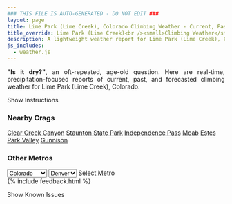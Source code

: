 ```yaml
---
### THIS FILE IS AUTO-GENERATED - DO NOT EDIT ###
layout: page
title: Lime Park (Lime Creek), Colorado Climbing Weather - Current, Past, and Forecasted Report
title_override: Lime Park (Lime Creek)<br /><small>Climbing Weather</small>
description: A lightweight weather report for Lime Park (Lime Creek), Colorado. Optimized for slow internet connections.
js_includes:
  - weather.js
---
```


<section class="measure center lh-copy f5-ns f6 ph2 mv4" style="text-align: justify;">
<strong>"Is it dry?"</strong>, an oft-repeated, age-old question. Here are real-time,
precipitation-focused reports of current, past, and forecasted climbing weather for Lime Park (Lime Creek), Colorado.
</section>

<p id="settings-toggle" class="mw5 b center tc hover-light-red black-70 pointer">Show Instructions</p>
<section id="settings" class="overflow-hidden" style="display:none;">
    <div class="mv2 ph2 center">
        <div class="fn f6 tc pv2">
            <p class="measure lh-copy center"><strong>Show/hide hourly forecasts</strong> by clicking the desired day.</p>
            <hr class="mw5 p0 mv2 o-60 b0 bt b--light-red light-red bg-light-red">
            <p class="measure lh-copy center"><strong>Current and Past conditions</strong> are measured by the nearest weather station. <strong>Forecast conditions</strong> are calculated and polled separately.</p>
            <hr class="mw5 p0 mv2 o-60 b0 bt b--light-red light-red bg-light-red">
            <p class="measure lh-copy center"><strong>Having issues?</strong> Try <a id="clear-cache" class="no-underline relative fancy-link light-red hover-light-red" href="#">clearing the local cache</a>.</p>
            <hr class="mw5 p0 mv2 o-60 b0 bt b--light-red light-red bg-light-red">
            <p class="measure lh-copy center">Weather data sourced from <a class="no-underline fancy-link relative light-red" target="_blank" href="https://www.weather.gov/documentation/services-web-api">weather.gov</a>.</p>
        </div>
    </div>
</section>
<section id="weather" data-crag="lime-park-lime-creek-colorado" class="mv4-ns mv3 ph2 center"></section>
<section id="nearby" class="tc lh-copy">
  <h3>Nearby Crags</h3>
<a class="nowrap no-underline fancy-link relative light-red mh3" href="/crags/clear-creek-canyon-colorado-weather.html">Clear Creek Canyon</a>
<a class="nowrap no-underline fancy-link relative light-red mh3" href="/crags/staunton-state-park-colorado-weather.html">Staunton State Park</a>
<a class="nowrap no-underline fancy-link relative light-red mh3" href="/crags/independence-pass-colorado-weather.html">Independence Pass</a>
<a class="nowrap no-underline fancy-link relative light-red mh3" href="/crags/moab-utah-weather.html">Moab</a>
<a class="nowrap no-underline fancy-link relative light-red mh3" href="/crags/estes-park-valley-colorado-weather.html">Estes Park Valley</a>
<a class="nowrap no-underline fancy-link relative light-red mh3" href="/crags/gunnison-colorado-weather.html">Gunnison</a>
</section>
<section id="nearby" class="tc lh-copy">
  <h3>Other Metros</h3>
  <select class="ma1 bg-near-white pa2" id="stateSel">
    <option value="Texas">Texas</option>
    <option value="Washington">Washington</option>
    <option value="Colorado" selected>Colorado</option>
    <option value="Tennessee">Tennessee</option>
    <option value="Utah">Utah</option>
    <option value="California">California</option>
  </select>
  <select class="ma1 bg-near-white pa2" id="citySel">
    <option value="Denver" selected>Denver</option>
  </select>
  <a id="selectMetro" class="f6 link dim ph3 pv2 ma1 dib white bg-light-red" href="/crags/denver-colorado-weather.html">Select Metro</a>
  <script>
    var states = [];
    states["Texas"] = "Austin"
    states["Washington"] = "Seattle"
    states["Colorado"] = "Denver"
    states["Tennessee"] = "Nashville"
    states["Utah"] = "Salt Lake City"
    states["California"] = "San Francisco|Los Angeles"
  </script>
</section>
{% include feedback.html %}
<p id="issues-toggle" class="mw5 b center tc hover-light-red black-70 pointer">Show Known Issues</p>
<section id="issues" class="overflow-hidden tc f6">
</section>

<script>
  var weekly_GJT_165_110 = {"updated":"2021-06-20T06:37:53+00:00","units":"us","forecastGenerator":"BaselineForecastGenerator","generatedAt":"2021-06-20T08:45:52+00:00","updateTime":"2021-06-20T06:37:53+00:00","validTimes":"2021-06-20T00:00:00+00:00/P7DT1H","elevation":{"value":3485.9976,"unitCode":"unit:m"},"periods":[{"number":1,"name":"Overnight","startTime":"2021-06-20T02:00:00-06:00","endTime":"2021-06-20T06:00:00-06:00","isDaytime":false,"temperature":44,"temperatureUnit":"F","temperatureTrend":null,"windSpeed":"10 mph","windDirection":"WSW","icon":"https://api.weather.gov/icons/land/night/few?size=medium","shortForecast":"Mostly Clear","detailedForecast":"Mostly clear, with a low around 44. West southwest wind around 10 mph."},{"number":2,"name":"Sunday","startTime":"2021-06-20T06:00:00-06:00","endTime":"2021-06-20T18:00:00-06:00","isDaytime":true,"temperature":70,"temperatureUnit":"F","temperatureTrend":null,"windSpeed":"10 to 25 mph","windDirection":"WNW","icon":"https://api.weather.gov/icons/land/day/wind_few?size=medium","shortForecast":"Sunny","detailedForecast":"Sunny, with a high near 70. West northwest wind 10 to 25 mph."},{"number":3,"name":"Sunday Night","startTime":"2021-06-20T18:00:00-06:00","endTime":"2021-06-21T06:00:00-06:00","isDaytime":false,"temperature":41,"temperatureUnit":"F","temperatureTrend":null,"windSpeed":"5 to 20 mph","windDirection":"NW","icon":"https://api.weather.gov/icons/land/night/tsra_hi/few?size=medium","shortForecast":"Slight Chance Showers And Thunderstorms then Mostly Clear","detailedForecast":"A slight chance of showers and thunderstorms before 9pm. Mostly clear, with a low around 41. Northwest wind 5 to 20 mph, with gusts as high as 35 mph."},{"number":4,"name":"Monday","startTime":"2021-06-21T06:00:00-06:00","endTime":"2021-06-21T18:00:00-06:00","isDaytime":true,"temperature":68,"temperatureUnit":"F","temperatureTrend":null,"windSpeed":"5 to 15 mph","windDirection":"W","icon":"https://api.weather.gov/icons/land/day/few?size=medium","shortForecast":"Sunny","detailedForecast":"Sunny, with a high near 68. West wind 5 to 15 mph, with gusts as high as 25 mph."},{"number":5,"name":"Monday Night","startTime":"2021-06-21T18:00:00-06:00","endTime":"2021-06-22T06:00:00-06:00","isDaytime":false,"temperature":45,"temperatureUnit":"F","temperatureTrend":null,"windSpeed":"5 to 10 mph","windDirection":"WSW","icon":"https://api.weather.gov/icons/land/night/skc?size=medium","shortForecast":"Clear","detailedForecast":"Clear, with a low around 45. West southwest wind 5 to 10 mph, with gusts as high as 25 mph."},{"number":6,"name":"Tuesday","startTime":"2021-06-22T06:00:00-06:00","endTime":"2021-06-22T18:00:00-06:00","isDaytime":true,"temperature":73,"temperatureUnit":"F","temperatureTrend":null,"windSpeed":"5 to 15 mph","windDirection":"WSW","icon":"https://api.weather.gov/icons/land/day/few?size=medium","shortForecast":"Sunny","detailedForecast":"Sunny, with a high near 73."},{"number":7,"name":"Tuesday Night","startTime":"2021-06-22T18:00:00-06:00","endTime":"2021-06-23T06:00:00-06:00","isDaytime":false,"temperature":46,"temperatureUnit":"F","temperatureTrend":null,"windSpeed":"5 to 15 mph","windDirection":"SW","icon":"https://api.weather.gov/icons/land/night/few?size=medium","shortForecast":"Mostly Clear","detailedForecast":"Mostly clear, with a low around 46."},{"number":8,"name":"Wednesday","startTime":"2021-06-23T06:00:00-06:00","endTime":"2021-06-23T18:00:00-06:00","isDaytime":true,"temperature":70,"temperatureUnit":"F","temperatureTrend":null,"windSpeed":"5 to 15 mph","windDirection":"WSW","icon":"https://api.weather.gov/icons/land/day/sct/tsra_hi?size=medium","shortForecast":"Mostly Sunny then Slight Chance Showers And Thunderstorms","detailedForecast":"A slight chance of showers and thunderstorms after noon. Mostly sunny, with a high near 70."},{"number":9,"name":"Wednesday Night","startTime":"2021-06-23T18:00:00-06:00","endTime":"2021-06-24T06:00:00-06:00","isDaytime":false,"temperature":44,"temperatureUnit":"F","temperatureTrend":null,"windSpeed":"5 to 15 mph","windDirection":"SW","icon":"https://api.weather.gov/icons/land/night/tsra_hi/sct?size=medium","shortForecast":"Slight Chance Showers And Thunderstorms then Partly Cloudy","detailedForecast":"A slight chance of showers and thunderstorms before midnight. Partly cloudy, with a low around 44."},{"number":10,"name":"Thursday","startTime":"2021-06-24T06:00:00-06:00","endTime":"2021-06-24T18:00:00-06:00","isDaytime":true,"temperature":68,"temperatureUnit":"F","temperatureTrend":null,"windSpeed":"5 to 15 mph","windDirection":"WSW","icon":"https://api.weather.gov/icons/land/day/sct/tsra_hi?size=medium","shortForecast":"Mostly Sunny then Chance Showers And Thunderstorms","detailedForecast":"A chance of showers and thunderstorms after noon. Mostly sunny, with a high near 68."},{"number":11,"name":"Thursday Night","startTime":"2021-06-24T18:00:00-06:00","endTime":"2021-06-25T06:00:00-06:00","isDaytime":false,"temperature":43,"temperatureUnit":"F","temperatureTrend":null,"windSpeed":"5 to 10 mph","windDirection":"SSW","icon":"https://api.weather.gov/icons/land/night/tsra_hi/few?size=medium","shortForecast":"Slight Chance Showers And Thunderstorms then Mostly Clear","detailedForecast":"A slight chance of showers and thunderstorms before midnight. Mostly clear, with a low around 43."},{"number":12,"name":"Friday","startTime":"2021-06-25T06:00:00-06:00","endTime":"2021-06-25T18:00:00-06:00","isDaytime":true,"temperature":70,"temperatureUnit":"F","temperatureTrend":null,"windSpeed":"5 to 10 mph","windDirection":"WSW","icon":"https://api.weather.gov/icons/land/day/few/tsra_hi?size=medium","shortForecast":"Sunny then Chance Showers And Thunderstorms","detailedForecast":"A chance of showers and thunderstorms after noon. Sunny, with a high near 70."},{"number":13,"name":"Friday Night","startTime":"2021-06-25T18:00:00-06:00","endTime":"2021-06-26T06:00:00-06:00","isDaytime":false,"temperature":44,"temperatureUnit":"F","temperatureTrend":null,"windSpeed":"5 to 10 mph","windDirection":"SW","icon":"https://api.weather.gov/icons/land/night/few?size=medium","shortForecast":"Mostly Clear","detailedForecast":"Mostly clear, with a low around 44."},{"number":14,"name":"Saturday","startTime":"2021-06-26T06:00:00-06:00","endTime":"2021-06-26T18:00:00-06:00","isDaytime":true,"temperature":73,"temperatureUnit":"F","temperatureTrend":null,"windSpeed":"5 to 10 mph","windDirection":"WSW","icon":"https://api.weather.gov/icons/land/day/few/tsra_hi?size=medium","shortForecast":"Sunny then Slight Chance Showers And Thunderstorms","detailedForecast":"A slight chance of showers and thunderstorms after noon. Sunny, with a high near 73."}]}
  var hourly_GJT_165_110 = {"@context":["https://geojson.org/geojson-ld/geojson-context.jsonld",{"@version":"1.1","wx":"https://api.weather.gov/ontology#","geo":"http://www.opengis.net/ont/geosparql#","unit":"http://codes.wmo.int/common/unit/","@vocab":"https://api.weather.gov/ontology#"}],"type":"Feature","geometry":{"type":"Polygon","coordinates":[[[-106.5803441,39.4200131],[-106.5779038,39.397991499999996],[-106.5494672,39.399870299999996],[-106.5519015,39.421892199999995],[-106.5803441,39.4200131]]]},"properties":{"updated":"2021-06-20T06:37:53+00:00","units":"us","forecastGenerator":"HourlyForecastGenerator","generatedAt":"2021-06-20T08:45:53+00:00","updateTime":"2021-06-20T06:37:53+00:00","validTimes":"2021-06-20T00:00:00+00:00/P7DT1H","elevation":{"value":3485.9976,"unitCode":"unit:m"},"periods":[{"number":1,"name":"","startTime":"2021-06-20T02:00:00-06:00","endTime":"2021-06-20T03:00:00-06:00","isDaytime":false,"temperature":48,"temperatureUnit":"F","temperatureTrend":null,"windSpeed":"10 mph","windDirection":"SW","icon":"https://api.weather.gov/icons/land/night/few?size=small","shortForecast":"Mostly Clear","detailedForecast":""},{"number":2,"name":"","startTime":"2021-06-20T03:00:00-06:00","endTime":"2021-06-20T04:00:00-06:00","isDaytime":false,"temperature":47,"temperatureUnit":"F","temperatureTrend":null,"windSpeed":"10 mph","windDirection":"WSW","icon":"https://api.weather.gov/icons/land/night/few?size=small","shortForecast":"Mostly Clear","detailedForecast":""},{"number":3,"name":"","startTime":"2021-06-20T04:00:00-06:00","endTime":"2021-06-20T05:00:00-06:00","isDaytime":false,"temperature":46,"temperatureUnit":"F","temperatureTrend":null,"windSpeed":"10 mph","windDirection":"W","icon":"https://api.weather.gov/icons/land/night/skc?size=small","shortForecast":"Clear","detailedForecast":""},{"number":4,"name":"","startTime":"2021-06-20T05:00:00-06:00","endTime":"2021-06-20T06:00:00-06:00","isDaytime":false,"temperature":45,"temperatureUnit":"F","temperatureTrend":null,"windSpeed":"10 mph","windDirection":"WNW","icon":"https://api.weather.gov/icons/land/night/skc?size=small","shortForecast":"Clear","detailedForecast":""},{"number":5,"name":"","startTime":"2021-06-20T06:00:00-06:00","endTime":"2021-06-20T07:00:00-06:00","isDaytime":true,"temperature":44,"temperatureUnit":"F","temperatureTrend":null,"windSpeed":"10 mph","windDirection":"NW","icon":"https://api.weather.gov/icons/land/day/skc?size=small","shortForecast":"Sunny","detailedForecast":""},{"number":6,"name":"","startTime":"2021-06-20T07:00:00-06:00","endTime":"2021-06-20T08:00:00-06:00","isDaytime":true,"temperature":47,"temperatureUnit":"F","temperatureTrend":null,"windSpeed":"10 mph","windDirection":"WNW","icon":"https://api.weather.gov/icons/land/day/skc?size=small","shortForecast":"Sunny","detailedForecast":""},{"number":7,"name":"","startTime":"2021-06-20T08:00:00-06:00","endTime":"2021-06-20T09:00:00-06:00","isDaytime":true,"temperature":52,"temperatureUnit":"F","temperatureTrend":null,"windSpeed":"10 mph","windDirection":"WNW","icon":"https://api.weather.gov/icons/land/day/skc?size=small","shortForecast":"Sunny","detailedForecast":""},{"number":8,"name":"","startTime":"2021-06-20T09:00:00-06:00","endTime":"2021-06-20T10:00:00-06:00","isDaytime":true,"temperature":57,"temperatureUnit":"F","temperatureTrend":null,"windSpeed":"10 mph","windDirection":"WNW","icon":"https://api.weather.gov/icons/land/day/skc?size=small","shortForecast":"Sunny","detailedForecast":""},{"number":9,"name":"","startTime":"2021-06-20T10:00:00-06:00","endTime":"2021-06-20T11:00:00-06:00","isDaytime":true,"temperature":61,"temperatureUnit":"F","temperatureTrend":null,"windSpeed":"15 mph","windDirection":"WNW","icon":"https://api.weather.gov/icons/land/day/skc?size=small","shortForecast":"Sunny","detailedForecast":""},{"number":10,"name":"","startTime":"2021-06-20T11:00:00-06:00","endTime":"2021-06-20T12:00:00-06:00","isDaytime":true,"temperature":64,"temperatureUnit":"F","temperatureTrend":null,"windSpeed":"15 mph","windDirection":"W","icon":"https://api.weather.gov/icons/land/day/few?size=small","shortForecast":"Sunny","detailedForecast":""},{"number":11,"name":"","startTime":"2021-06-20T12:00:00-06:00","endTime":"2021-06-20T13:00:00-06:00","isDaytime":true,"temperature":66,"temperatureUnit":"F","temperatureTrend":null,"windSpeed":"20 mph","windDirection":"W","icon":"https://api.weather.gov/icons/land/day/few?size=small","shortForecast":"Sunny","detailedForecast":""},{"number":12,"name":"","startTime":"2021-06-20T13:00:00-06:00","endTime":"2021-06-20T14:00:00-06:00","isDaytime":true,"temperature":67,"temperatureUnit":"F","temperatureTrend":null,"windSpeed":"20 mph","windDirection":"WNW","icon":"https://api.weather.gov/icons/land/day/few?size=small","shortForecast":"Sunny","detailedForecast":""},{"number":13,"name":"","startTime":"2021-06-20T14:00:00-06:00","endTime":"2021-06-20T15:00:00-06:00","isDaytime":true,"temperature":68,"temperatureUnit":"F","temperatureTrend":null,"windSpeed":"25 mph","windDirection":"WNW","icon":"https://api.weather.gov/icons/land/day/wind_few?size=small","shortForecast":"Sunny","detailedForecast":""},{"number":14,"name":"","startTime":"2021-06-20T15:00:00-06:00","endTime":"2021-06-20T16:00:00-06:00","isDaytime":true,"temperature":68,"temperatureUnit":"F","temperatureTrend":null,"windSpeed":"25 mph","windDirection":"WNW","icon":"https://api.weather.gov/icons/land/day/wind_sct?size=small","shortForecast":"Mostly Sunny","detailedForecast":""},{"number":15,"name":"","startTime":"2021-06-20T16:00:00-06:00","endTime":"2021-06-20T17:00:00-06:00","isDaytime":true,"temperature":67,"temperatureUnit":"F","temperatureTrend":null,"windSpeed":"25 mph","windDirection":"WNW","icon":"https://api.weather.gov/icons/land/day/wind_few?size=small","shortForecast":"Sunny","detailedForecast":""},{"number":16,"name":"","startTime":"2021-06-20T17:00:00-06:00","endTime":"2021-06-20T18:00:00-06:00","isDaytime":true,"temperature":67,"temperatureUnit":"F","temperatureTrend":null,"windSpeed":"25 mph","windDirection":"WNW","icon":"https://api.weather.gov/icons/land/day/wind_few?size=small","shortForecast":"Sunny","detailedForecast":""},{"number":17,"name":"","startTime":"2021-06-20T18:00:00-06:00","endTime":"2021-06-20T19:00:00-06:00","isDaytime":false,"temperature":65,"temperatureUnit":"F","temperatureTrend":null,"windSpeed":"20 mph","windDirection":"WNW","icon":"https://api.weather.gov/icons/land/night/tsra_hi?size=small","shortForecast":"Slight Chance Showers And Thunderstorms","detailedForecast":""},{"number":18,"name":"","startTime":"2021-06-20T19:00:00-06:00","endTime":"2021-06-20T20:00:00-06:00","isDaytime":false,"temperature":63,"temperatureUnit":"F","temperatureTrend":null,"windSpeed":"15 mph","windDirection":"NW","icon":"https://api.weather.gov/icons/land/night/tsra_hi?size=small","shortForecast":"Slight Chance Showers And Thunderstorms","detailedForecast":""},{"number":19,"name":"","startTime":"2021-06-20T20:00:00-06:00","endTime":"2021-06-20T21:00:00-06:00","isDaytime":false,"temperature":60,"temperatureUnit":"F","temperatureTrend":null,"windSpeed":"15 mph","windDirection":"NNW","icon":"https://api.weather.gov/icons/land/night/tsra_hi?size=small","shortForecast":"Slight Chance Showers And Thunderstorms","detailedForecast":""},{"number":20,"name":"","startTime":"2021-06-20T21:00:00-06:00","endTime":"2021-06-20T22:00:00-06:00","isDaytime":false,"temperature":56,"temperatureUnit":"F","temperatureTrend":null,"windSpeed":"10 mph","windDirection":"NNW","icon":"https://api.weather.gov/icons/land/night/few?size=small","shortForecast":"Mostly Clear","detailedForecast":""},{"number":21,"name":"","startTime":"2021-06-20T22:00:00-06:00","endTime":"2021-06-20T23:00:00-06:00","isDaytime":false,"temperature":54,"temperatureUnit":"F","temperatureTrend":null,"windSpeed":"5 mph","windDirection":"N","icon":"https://api.weather.gov/icons/land/night/few?size=small","shortForecast":"Mostly Clear","detailedForecast":""},{"number":22,"name":"","startTime":"2021-06-20T23:00:00-06:00","endTime":"2021-06-21T00:00:00-06:00","isDaytime":false,"temperature":52,"temperatureUnit":"F","temperatureTrend":null,"windSpeed":"5 mph","windDirection":"N","icon":"https://api.weather.gov/icons/land/night/few?size=small","shortForecast":"Mostly Clear","detailedForecast":""},{"number":23,"name":"","startTime":"2021-06-21T00:00:00-06:00","endTime":"2021-06-21T01:00:00-06:00","isDaytime":false,"temperature":50,"temperatureUnit":"F","temperatureTrend":null,"windSpeed":"5 mph","windDirection":"N","icon":"https://api.weather.gov/icons/land/night/few?size=small","shortForecast":"Mostly Clear","detailedForecast":""},{"number":24,"name":"","startTime":"2021-06-21T01:00:00-06:00","endTime":"2021-06-21T02:00:00-06:00","isDaytime":false,"temperature":49,"temperatureUnit":"F","temperatureTrend":null,"windSpeed":"5 mph","windDirection":"NNW","icon":"https://api.weather.gov/icons/land/night/few?size=small","shortForecast":"Mostly Clear","detailedForecast":""},{"number":25,"name":"","startTime":"2021-06-21T02:00:00-06:00","endTime":"2021-06-21T03:00:00-06:00","isDaytime":false,"temperature":47,"temperatureUnit":"F","temperatureTrend":null,"windSpeed":"5 mph","windDirection":"NW","icon":"https://api.weather.gov/icons/land/night/few?size=small","shortForecast":"Mostly Clear","detailedForecast":""},{"number":26,"name":"","startTime":"2021-06-21T03:00:00-06:00","endTime":"2021-06-21T04:00:00-06:00","isDaytime":false,"temperature":46,"temperatureUnit":"F","temperatureTrend":null,"windSpeed":"5 mph","windDirection":"WNW","icon":"https://api.weather.gov/icons/land/night/skc?size=small","shortForecast":"Clear","detailedForecast":""},{"number":27,"name":"","startTime":"2021-06-21T04:00:00-06:00","endTime":"2021-06-21T05:00:00-06:00","isDaytime":false,"temperature":45,"temperatureUnit":"F","temperatureTrend":null,"windSpeed":"5 mph","windDirection":"W","icon":"https://api.weather.gov/icons/land/night/few?size=small","shortForecast":"Mostly Clear","detailedForecast":""},{"number":28,"name":"","startTime":"2021-06-21T05:00:00-06:00","endTime":"2021-06-21T06:00:00-06:00","isDaytime":false,"temperature":43,"temperatureUnit":"F","temperatureTrend":null,"windSpeed":"5 mph","windDirection":"W","icon":"https://api.weather.gov/icons/land/night/few?size=small","shortForecast":"Mostly Clear","detailedForecast":""},{"number":29,"name":"","startTime":"2021-06-21T06:00:00-06:00","endTime":"2021-06-21T07:00:00-06:00","isDaytime":true,"temperature":42,"temperatureUnit":"F","temperatureTrend":null,"windSpeed":"5 mph","windDirection":"W","icon":"https://api.weather.gov/icons/land/day/few?size=small","shortForecast":"Sunny","detailedForecast":""},{"number":30,"name":"","startTime":"2021-06-21T07:00:00-06:00","endTime":"2021-06-21T08:00:00-06:00","isDaytime":true,"temperature":46,"temperatureUnit":"F","temperatureTrend":null,"windSpeed":"5 mph","windDirection":"W","icon":"https://api.weather.gov/icons/land/day/few?size=small","shortForecast":"Sunny","detailedForecast":""},{"number":31,"name":"","startTime":"2021-06-21T08:00:00-06:00","endTime":"2021-06-21T09:00:00-06:00","isDaytime":true,"temperature":50,"temperatureUnit":"F","temperatureTrend":null,"windSpeed":"5 mph","windDirection":"W","icon":"https://api.weather.gov/icons/land/day/few?size=small","shortForecast":"Sunny","detailedForecast":""},{"number":32,"name":"","startTime":"2021-06-21T09:00:00-06:00","endTime":"2021-06-21T10:00:00-06:00","isDaytime":true,"temperature":54,"temperatureUnit":"F","temperatureTrend":null,"windSpeed":"5 mph","windDirection":"W","icon":"https://api.weather.gov/icons/land/day/skc?size=small","shortForecast":"Sunny","detailedForecast":""},{"number":33,"name":"","startTime":"2021-06-21T10:00:00-06:00","endTime":"2021-06-21T11:00:00-06:00","isDaytime":true,"temperature":57,"temperatureUnit":"F","temperatureTrend":null,"windSpeed":"10 mph","windDirection":"W","icon":"https://api.weather.gov/icons/land/day/few?size=small","shortForecast":"Sunny","detailedForecast":""},{"number":34,"name":"","startTime":"2021-06-21T11:00:00-06:00","endTime":"2021-06-21T12:00:00-06:00","isDaytime":true,"temperature":60,"temperatureUnit":"F","temperatureTrend":null,"windSpeed":"10 mph","windDirection":"WNW","icon":"https://api.weather.gov/icons/land/day/few?size=small","shortForecast":"Sunny","detailedForecast":""},{"number":35,"name":"","startTime":"2021-06-21T12:00:00-06:00","endTime":"2021-06-21T13:00:00-06:00","isDaytime":true,"temperature":63,"temperatureUnit":"F","temperatureTrend":null,"windSpeed":"10 mph","windDirection":"WNW","icon":"https://api.weather.gov/icons/land/day/few?size=small","shortForecast":"Sunny","detailedForecast":""},{"number":36,"name":"","startTime":"2021-06-21T13:00:00-06:00","endTime":"2021-06-21T14:00:00-06:00","isDaytime":true,"temperature":64,"temperatureUnit":"F","temperatureTrend":null,"windSpeed":"15 mph","windDirection":"WNW","icon":"https://api.weather.gov/icons/land/day/few?size=small","shortForecast":"Sunny","detailedForecast":""},{"number":37,"name":"","startTime":"2021-06-21T14:00:00-06:00","endTime":"2021-06-21T15:00:00-06:00","isDaytime":true,"temperature":66,"temperatureUnit":"F","temperatureTrend":null,"windSpeed":"15 mph","windDirection":"WNW","icon":"https://api.weather.gov/icons/land/day/few?size=small","shortForecast":"Sunny","detailedForecast":""},{"number":38,"name":"","startTime":"2021-06-21T15:00:00-06:00","endTime":"2021-06-21T16:00:00-06:00","isDaytime":true,"temperature":67,"temperatureUnit":"F","temperatureTrend":null,"windSpeed":"15 mph","windDirection":"WNW","icon":"https://api.weather.gov/icons/land/day/few?size=small","shortForecast":"Sunny","detailedForecast":""},{"number":39,"name":"","startTime":"2021-06-21T16:00:00-06:00","endTime":"2021-06-21T17:00:00-06:00","isDaytime":true,"temperature":66,"temperatureUnit":"F","temperatureTrend":null,"windSpeed":"15 mph","windDirection":"WNW","icon":"https://api.weather.gov/icons/land/day/few?size=small","shortForecast":"Sunny","detailedForecast":""},{"number":40,"name":"","startTime":"2021-06-21T17:00:00-06:00","endTime":"2021-06-21T18:00:00-06:00","isDaytime":true,"temperature":66,"temperatureUnit":"F","temperatureTrend":null,"windSpeed":"15 mph","windDirection":"WNW","icon":"https://api.weather.gov/icons/land/day/skc?size=small","shortForecast":"Sunny","detailedForecast":""},{"number":41,"name":"","startTime":"2021-06-21T18:00:00-06:00","endTime":"2021-06-21T19:00:00-06:00","isDaytime":false,"temperature":65,"temperatureUnit":"F","temperatureTrend":null,"windSpeed":"10 mph","windDirection":"WNW","icon":"https://api.weather.gov/icons/land/night/skc?size=small","shortForecast":"Clear","detailedForecast":""},{"number":42,"name":"","startTime":"2021-06-21T19:00:00-06:00","endTime":"2021-06-21T20:00:00-06:00","isDaytime":false,"temperature":62,"temperatureUnit":"F","temperatureTrend":null,"windSpeed":"10 mph","windDirection":"W","icon":"https://api.weather.gov/icons/land/night/skc?size=small","shortForecast":"Clear","detailedForecast":""},{"number":43,"name":"","startTime":"2021-06-21T20:00:00-06:00","endTime":"2021-06-21T21:00:00-06:00","isDaytime":false,"temperature":58,"temperatureUnit":"F","temperatureTrend":null,"windSpeed":"10 mph","windDirection":"W","icon":"https://api.weather.gov/icons/land/night/skc?size=small","shortForecast":"Clear","detailedForecast":""},{"number":44,"name":"","startTime":"2021-06-21T21:00:00-06:00","endTime":"2021-06-21T22:00:00-06:00","isDaytime":false,"temperature":55,"temperatureUnit":"F","temperatureTrend":null,"windSpeed":"5 mph","windDirection":"WSW","icon":"https://api.weather.gov/icons/land/night/skc?size=small","shortForecast":"Clear","detailedForecast":""},{"number":45,"name":"","startTime":"2021-06-21T22:00:00-06:00","endTime":"2021-06-21T23:00:00-06:00","isDaytime":false,"temperature":53,"temperatureUnit":"F","temperatureTrend":null,"windSpeed":"5 mph","windDirection":"WSW","icon":"https://api.weather.gov/icons/land/night/skc?size=small","shortForecast":"Clear","detailedForecast":""},{"number":46,"name":"","startTime":"2021-06-21T23:00:00-06:00","endTime":"2021-06-22T00:00:00-06:00","isDaytime":false,"temperature":51,"temperatureUnit":"F","temperatureTrend":null,"windSpeed":"5 mph","windDirection":"SW","icon":"https://api.weather.gov/icons/land/night/skc?size=small","shortForecast":"Clear","detailedForecast":""},{"number":47,"name":"","startTime":"2021-06-22T00:00:00-06:00","endTime":"2021-06-22T01:00:00-06:00","isDaytime":false,"temperature":50,"temperatureUnit":"F","temperatureTrend":null,"windSpeed":"5 mph","windDirection":"SSW","icon":"https://api.weather.gov/icons/land/night/skc?size=small","shortForecast":"Clear","detailedForecast":""},{"number":48,"name":"","startTime":"2021-06-22T01:00:00-06:00","endTime":"2021-06-22T02:00:00-06:00","isDaytime":false,"temperature":49,"temperatureUnit":"F","temperatureTrend":null,"windSpeed":"5 mph","windDirection":"SSW","icon":"https://api.weather.gov/icons/land/night/skc?size=small","shortForecast":"Clear","detailedForecast":""},{"number":49,"name":"","startTime":"2021-06-22T02:00:00-06:00","endTime":"2021-06-22T03:00:00-06:00","isDaytime":false,"temperature":48,"temperatureUnit":"F","temperatureTrend":null,"windSpeed":"5 mph","windDirection":"SW","icon":"https://api.weather.gov/icons/land/night/skc?size=small","shortForecast":"Clear","detailedForecast":""},{"number":50,"name":"","startTime":"2021-06-22T03:00:00-06:00","endTime":"2021-06-22T04:00:00-06:00","isDaytime":false,"temperature":47,"temperatureUnit":"F","temperatureTrend":null,"windSpeed":"5 mph","windDirection":"SW","icon":"https://api.weather.gov/icons/land/night/skc?size=small","shortForecast":"Clear","detailedForecast":""},{"number":51,"name":"","startTime":"2021-06-22T04:00:00-06:00","endTime":"2021-06-22T05:00:00-06:00","isDaytime":false,"temperature":47,"temperatureUnit":"F","temperatureTrend":null,"windSpeed":"5 mph","windDirection":"SW","icon":"https://api.weather.gov/icons/land/night/skc?size=small","shortForecast":"Clear","detailedForecast":""},{"number":52,"name":"","startTime":"2021-06-22T05:00:00-06:00","endTime":"2021-06-22T06:00:00-06:00","isDaytime":false,"temperature":46,"temperatureUnit":"F","temperatureTrend":null,"windSpeed":"5 mph","windDirection":"SW","icon":"https://api.weather.gov/icons/land/night/skc?size=small","shortForecast":"Clear","detailedForecast":""},{"number":53,"name":"","startTime":"2021-06-22T06:00:00-06:00","endTime":"2021-06-22T07:00:00-06:00","isDaytime":true,"temperature":45,"temperatureUnit":"F","temperatureTrend":null,"windSpeed":"5 mph","windDirection":"SW","icon":"https://api.weather.gov/icons/land/day/skc?size=small","shortForecast":"Sunny","detailedForecast":""},{"number":54,"name":"","startTime":"2021-06-22T07:00:00-06:00","endTime":"2021-06-22T08:00:00-06:00","isDaytime":true,"temperature":50,"temperatureUnit":"F","temperatureTrend":null,"windSpeed":"5 mph","windDirection":"SW","icon":"https://api.weather.gov/icons/land/day/skc?size=small","shortForecast":"Sunny","detailedForecast":""},{"number":55,"name":"","startTime":"2021-06-22T08:00:00-06:00","endTime":"2021-06-22T09:00:00-06:00","isDaytime":true,"temperature":55,"temperatureUnit":"F","temperatureTrend":null,"windSpeed":"10 mph","windDirection":"W","icon":"https://api.weather.gov/icons/land/day/skc?size=small","shortForecast":"Sunny","detailedForecast":""},{"number":56,"name":"","startTime":"2021-06-22T09:00:00-06:00","endTime":"2021-06-22T10:00:00-06:00","isDaytime":true,"temperature":60,"temperatureUnit":"F","temperatureTrend":null,"windSpeed":"10 mph","windDirection":"W","icon":"https://api.weather.gov/icons/land/day/few?size=small","shortForecast":"Sunny","detailedForecast":""},{"number":57,"name":"","startTime":"2021-06-22T10:00:00-06:00","endTime":"2021-06-22T11:00:00-06:00","isDaytime":true,"temperature":63,"temperatureUnit":"F","temperatureTrend":null,"windSpeed":"10 mph","windDirection":"W","icon":"https://api.weather.gov/icons/land/day/few?size=small","shortForecast":"Sunny","detailedForecast":""},{"number":58,"name":"","startTime":"2021-06-22T11:00:00-06:00","endTime":"2021-06-22T12:00:00-06:00","isDaytime":true,"temperature":66,"temperatureUnit":"F","temperatureTrend":null,"windSpeed":"15 mph","windDirection":"W","icon":"https://api.weather.gov/icons/land/day/few?size=small","shortForecast":"Sunny","detailedForecast":""},{"number":59,"name":"","startTime":"2021-06-22T12:00:00-06:00","endTime":"2021-06-22T13:00:00-06:00","isDaytime":true,"temperature":69,"temperatureUnit":"F","temperatureTrend":null,"windSpeed":"15 mph","windDirection":"W","icon":"https://api.weather.gov/icons/land/day/few?size=small","shortForecast":"Sunny","detailedForecast":""},{"number":60,"name":"","startTime":"2021-06-22T13:00:00-06:00","endTime":"2021-06-22T14:00:00-06:00","isDaytime":true,"temperature":69,"temperatureUnit":"F","temperatureTrend":null,"windSpeed":"15 mph","windDirection":"W","icon":"https://api.weather.gov/icons/land/day/few?size=small","shortForecast":"Sunny","detailedForecast":""},{"number":61,"name":"","startTime":"2021-06-22T14:00:00-06:00","endTime":"2021-06-22T15:00:00-06:00","isDaytime":true,"temperature":70,"temperatureUnit":"F","temperatureTrend":null,"windSpeed":"15 mph","windDirection":"W","icon":"https://api.weather.gov/icons/land/day/few?size=small","shortForecast":"Sunny","detailedForecast":""},{"number":62,"name":"","startTime":"2021-06-22T15:00:00-06:00","endTime":"2021-06-22T16:00:00-06:00","isDaytime":true,"temperature":70,"temperatureUnit":"F","temperatureTrend":null,"windSpeed":"15 mph","windDirection":"W","icon":"https://api.weather.gov/icons/land/day/few?size=small","shortForecast":"Sunny","detailedForecast":""},{"number":63,"name":"","startTime":"2021-06-22T16:00:00-06:00","endTime":"2021-06-22T17:00:00-06:00","isDaytime":true,"temperature":70,"temperatureUnit":"F","temperatureTrend":null,"windSpeed":"15 mph","windDirection":"W","icon":"https://api.weather.gov/icons/land/day/few?size=small","shortForecast":"Sunny","detailedForecast":""},{"number":64,"name":"","startTime":"2021-06-22T17:00:00-06:00","endTime":"2021-06-22T18:00:00-06:00","isDaytime":true,"temperature":69,"temperatureUnit":"F","temperatureTrend":null,"windSpeed":"15 mph","windDirection":"W","icon":"https://api.weather.gov/icons/land/day/sct?size=small","shortForecast":"Mostly Sunny","detailedForecast":""},{"number":65,"name":"","startTime":"2021-06-22T18:00:00-06:00","endTime":"2021-06-22T19:00:00-06:00","isDaytime":false,"temperature":68,"temperatureUnit":"F","temperatureTrend":null,"windSpeed":"15 mph","windDirection":"W","icon":"https://api.weather.gov/icons/land/night/sct?size=small","shortForecast":"Partly Cloudy","detailedForecast":""},{"number":66,"name":"","startTime":"2021-06-22T19:00:00-06:00","endTime":"2021-06-22T20:00:00-06:00","isDaytime":false,"temperature":65,"temperatureUnit":"F","temperatureTrend":null,"windSpeed":"10 mph","windDirection":"W","icon":"https://api.weather.gov/icons/land/night/sct?size=small","shortForecast":"Partly Cloudy","detailedForecast":""},{"number":67,"name":"","startTime":"2021-06-22T20:00:00-06:00","endTime":"2021-06-22T21:00:00-06:00","isDaytime":false,"temperature":62,"temperatureUnit":"F","temperatureTrend":null,"windSpeed":"10 mph","windDirection":"WSW","icon":"https://api.weather.gov/icons/land/night/sct?size=small","shortForecast":"Partly Cloudy","detailedForecast":""},{"number":68,"name":"","startTime":"2021-06-22T21:00:00-06:00","endTime":"2021-06-22T22:00:00-06:00","isDaytime":false,"temperature":59,"temperatureUnit":"F","temperatureTrend":null,"windSpeed":"10 mph","windDirection":"WSW","icon":"https://api.weather.gov/icons/land/night/few?size=small","shortForecast":"Mostly Clear","detailedForecast":""},{"number":69,"name":"","startTime":"2021-06-22T22:00:00-06:00","endTime":"2021-06-22T23:00:00-06:00","isDaytime":false,"temperature":57,"temperatureUnit":"F","temperatureTrend":null,"windSpeed":"5 mph","windDirection":"SW","icon":"https://api.weather.gov/icons/land/night/few?size=small","shortForecast":"Mostly Clear","detailedForecast":""},{"number":70,"name":"","startTime":"2021-06-22T23:00:00-06:00","endTime":"2021-06-23T00:00:00-06:00","isDaytime":false,"temperature":55,"temperatureUnit":"F","temperatureTrend":null,"windSpeed":"5 mph","windDirection":"SSW","icon":"https://api.weather.gov/icons/land/night/few?size=small","shortForecast":"Mostly Clear","detailedForecast":""},{"number":71,"name":"","startTime":"2021-06-23T00:00:00-06:00","endTime":"2021-06-23T01:00:00-06:00","isDaytime":false,"temperature":53,"temperatureUnit":"F","temperatureTrend":null,"windSpeed":"5 mph","windDirection":"SSW","icon":"https://api.weather.gov/icons/land/night/few?size=small","shortForecast":"Mostly Clear","detailedForecast":""},{"number":72,"name":"","startTime":"2021-06-23T01:00:00-06:00","endTime":"2021-06-23T02:00:00-06:00","isDaytime":false,"temperature":52,"temperatureUnit":"F","temperatureTrend":null,"windSpeed":"5 mph","windDirection":"SSW","icon":"https://api.weather.gov/icons/land/night/few?size=small","shortForecast":"Mostly Clear","detailedForecast":""},{"number":73,"name":"","startTime":"2021-06-23T02:00:00-06:00","endTime":"2021-06-23T03:00:00-06:00","isDaytime":false,"temperature":51,"temperatureUnit":"F","temperatureTrend":null,"windSpeed":"5 mph","windDirection":"SSW","icon":"https://api.weather.gov/icons/land/night/few?size=small","shortForecast":"Mostly Clear","detailedForecast":""},{"number":74,"name":"","startTime":"2021-06-23T03:00:00-06:00","endTime":"2021-06-23T04:00:00-06:00","isDaytime":false,"temperature":49,"temperatureUnit":"F","temperatureTrend":null,"windSpeed":"5 mph","windDirection":"SSW","icon":"https://api.weather.gov/icons/land/night/few?size=small","shortForecast":"Mostly Clear","detailedForecast":""},{"number":75,"name":"","startTime":"2021-06-23T04:00:00-06:00","endTime":"2021-06-23T05:00:00-06:00","isDaytime":false,"temperature":48,"temperatureUnit":"F","temperatureTrend":null,"windSpeed":"5 mph","windDirection":"SSW","icon":"https://api.weather.gov/icons/land/night/few?size=small","shortForecast":"Mostly Clear","detailedForecast":""},{"number":76,"name":"","startTime":"2021-06-23T05:00:00-06:00","endTime":"2021-06-23T06:00:00-06:00","isDaytime":false,"temperature":48,"temperatureUnit":"F","temperatureTrend":null,"windSpeed":"5 mph","windDirection":"SSW","icon":"https://api.weather.gov/icons/land/night/few?size=small","shortForecast":"Mostly Clear","detailedForecast":""},{"number":77,"name":"","startTime":"2021-06-23T06:00:00-06:00","endTime":"2021-06-23T07:00:00-06:00","isDaytime":true,"temperature":47,"temperatureUnit":"F","temperatureTrend":null,"windSpeed":"5 mph","windDirection":"SSW","icon":"https://api.weather.gov/icons/land/day/few?size=small","shortForecast":"Sunny","detailedForecast":""},{"number":78,"name":"","startTime":"2021-06-23T07:00:00-06:00","endTime":"2021-06-23T08:00:00-06:00","isDaytime":true,"temperature":51,"temperatureUnit":"F","temperatureTrend":null,"windSpeed":"5 mph","windDirection":"SW","icon":"https://api.weather.gov/icons/land/day/few?size=small","shortForecast":"Sunny","detailedForecast":""},{"number":79,"name":"","startTime":"2021-06-23T08:00:00-06:00","endTime":"2021-06-23T09:00:00-06:00","isDaytime":true,"temperature":55,"temperatureUnit":"F","temperatureTrend":null,"windSpeed":"5 mph","windDirection":"WSW","icon":"https://api.weather.gov/icons/land/day/sct?size=small","shortForecast":"Mostly Sunny","detailedForecast":""},{"number":80,"name":"","startTime":"2021-06-23T09:00:00-06:00","endTime":"2021-06-23T10:00:00-06:00","isDaytime":true,"temperature":59,"temperatureUnit":"F","temperatureTrend":null,"windSpeed":"10 mph","windDirection":"WSW","icon":"https://api.weather.gov/icons/land/day/sct?size=small","shortForecast":"Mostly Sunny","detailedForecast":""},{"number":81,"name":"","startTime":"2021-06-23T10:00:00-06:00","endTime":"2021-06-23T11:00:00-06:00","isDaytime":true,"temperature":62,"temperatureUnit":"F","temperatureTrend":null,"windSpeed":"10 mph","windDirection":"WSW","icon":"https://api.weather.gov/icons/land/day/sct?size=small","shortForecast":"Mostly Sunny","detailedForecast":""},{"number":82,"name":"","startTime":"2021-06-23T11:00:00-06:00","endTime":"2021-06-23T12:00:00-06:00","isDaytime":true,"temperature":64,"temperatureUnit":"F","temperatureTrend":null,"windSpeed":"15 mph","windDirection":"W","icon":"https://api.weather.gov/icons/land/day/sct?size=small","shortForecast":"Mostly Sunny","detailedForecast":""},{"number":83,"name":"","startTime":"2021-06-23T12:00:00-06:00","endTime":"2021-06-23T13:00:00-06:00","isDaytime":true,"temperature":67,"temperatureUnit":"F","temperatureTrend":null,"windSpeed":"15 mph","windDirection":"W","icon":"https://api.weather.gov/icons/land/day/tsra_hi?size=small","shortForecast":"Slight Chance Showers And Thunderstorms","detailedForecast":""},{"number":84,"name":"","startTime":"2021-06-23T13:00:00-06:00","endTime":"2021-06-23T14:00:00-06:00","isDaytime":true,"temperature":67,"temperatureUnit":"F","temperatureTrend":null,"windSpeed":"15 mph","windDirection":"W","icon":"https://api.weather.gov/icons/land/day/tsra_hi?size=small","shortForecast":"Slight Chance Showers And Thunderstorms","detailedForecast":""},{"number":85,"name":"","startTime":"2021-06-23T14:00:00-06:00","endTime":"2021-06-23T15:00:00-06:00","isDaytime":true,"temperature":66,"temperatureUnit":"F","temperatureTrend":null,"windSpeed":"15 mph","windDirection":"W","icon":"https://api.weather.gov/icons/land/day/tsra_hi?size=small","shortForecast":"Slight Chance Showers And Thunderstorms","detailedForecast":""},{"number":86,"name":"","startTime":"2021-06-23T15:00:00-06:00","endTime":"2021-06-23T16:00:00-06:00","isDaytime":true,"temperature":66,"temperatureUnit":"F","temperatureTrend":null,"windSpeed":"15 mph","windDirection":"W","icon":"https://api.weather.gov/icons/land/day/tsra_sct?size=small","shortForecast":"Slight Chance Showers And Thunderstorms","detailedForecast":""},{"number":87,"name":"","startTime":"2021-06-23T16:00:00-06:00","endTime":"2021-06-23T17:00:00-06:00","isDaytime":true,"temperature":65,"temperatureUnit":"F","temperatureTrend":null,"windSpeed":"15 mph","windDirection":"W","icon":"https://api.weather.gov/icons/land/day/tsra_hi?size=small","shortForecast":"Slight Chance Showers And Thunderstorms","detailedForecast":""},{"number":88,"name":"","startTime":"2021-06-23T17:00:00-06:00","endTime":"2021-06-23T18:00:00-06:00","isDaytime":true,"temperature":65,"temperatureUnit":"F","temperatureTrend":null,"windSpeed":"15 mph","windDirection":"W","icon":"https://api.weather.gov/icons/land/day/tsra_hi?size=small","shortForecast":"Slight Chance Showers And Thunderstorms","detailedForecast":""},{"number":89,"name":"","startTime":"2021-06-23T18:00:00-06:00","endTime":"2021-06-23T19:00:00-06:00","isDaytime":false,"temperature":64,"temperatureUnit":"F","temperatureTrend":null,"windSpeed":"15 mph","windDirection":"W","icon":"https://api.weather.gov/icons/land/night/tsra_hi?size=small","shortForecast":"Slight Chance Showers And Thunderstorms","detailedForecast":""},{"number":90,"name":"","startTime":"2021-06-23T19:00:00-06:00","endTime":"2021-06-23T20:00:00-06:00","isDaytime":false,"temperature":62,"temperatureUnit":"F","temperatureTrend":null,"windSpeed":"10 mph","windDirection":"W","icon":"https://api.weather.gov/icons/land/night/tsra_hi?size=small","shortForecast":"Slight Chance Showers And Thunderstorms","detailedForecast":""},{"number":91,"name":"","startTime":"2021-06-23T20:00:00-06:00","endTime":"2021-06-23T21:00:00-06:00","isDaytime":false,"temperature":59,"temperatureUnit":"F","temperatureTrend":null,"windSpeed":"10 mph","windDirection":"WSW","icon":"https://api.weather.gov/icons/land/night/tsra_hi?size=small","shortForecast":"Slight Chance Showers And Thunderstorms","detailedForecast":""},{"number":92,"name":"","startTime":"2021-06-23T21:00:00-06:00","endTime":"2021-06-23T22:00:00-06:00","isDaytime":false,"temperature":57,"temperatureUnit":"F","temperatureTrend":null,"windSpeed":"10 mph","windDirection":"SW","icon":"https://api.weather.gov/icons/land/night/tsra_hi?size=small","shortForecast":"Slight Chance Showers And Thunderstorms","detailedForecast":""},{"number":93,"name":"","startTime":"2021-06-23T22:00:00-06:00","endTime":"2021-06-23T23:00:00-06:00","isDaytime":false,"temperature":55,"temperatureUnit":"F","temperatureTrend":null,"windSpeed":"5 mph","windDirection":"SW","icon":"https://api.weather.gov/icons/land/night/tsra_hi?size=small","shortForecast":"Slight Chance Showers And Thunderstorms","detailedForecast":""},{"number":94,"name":"","startTime":"2021-06-23T23:00:00-06:00","endTime":"2021-06-24T00:00:00-06:00","isDaytime":false,"temperature":53,"temperatureUnit":"F","temperatureTrend":null,"windSpeed":"5 mph","windDirection":"SW","icon":"https://api.weather.gov/icons/land/night/tsra_hi?size=small","shortForecast":"Slight Chance Showers And Thunderstorms","detailedForecast":""},{"number":95,"name":"","startTime":"2021-06-24T00:00:00-06:00","endTime":"2021-06-24T01:00:00-06:00","isDaytime":false,"temperature":52,"temperatureUnit":"F","temperatureTrend":null,"windSpeed":"5 mph","windDirection":"SW","icon":"https://api.weather.gov/icons/land/night/sct?size=small","shortForecast":"Partly Cloudy","detailedForecast":""},{"number":96,"name":"","startTime":"2021-06-24T01:00:00-06:00","endTime":"2021-06-24T02:00:00-06:00","isDaytime":false,"temperature":51,"temperatureUnit":"F","temperatureTrend":null,"windSpeed":"5 mph","windDirection":"SW","icon":"https://api.weather.gov/icons/land/night/sct?size=small","shortForecast":"Partly Cloudy","detailedForecast":""},{"number":97,"name":"","startTime":"2021-06-24T02:00:00-06:00","endTime":"2021-06-24T03:00:00-06:00","isDaytime":false,"temperature":50,"temperatureUnit":"F","temperatureTrend":null,"windSpeed":"5 mph","windDirection":"SW","icon":"https://api.weather.gov/icons/land/night/sct?size=small","shortForecast":"Partly Cloudy","detailedForecast":""},{"number":98,"name":"","startTime":"2021-06-24T03:00:00-06:00","endTime":"2021-06-24T04:00:00-06:00","isDaytime":false,"temperature":48,"temperatureUnit":"F","temperatureTrend":null,"windSpeed":"5 mph","windDirection":"SSW","icon":"https://api.weather.gov/icons/land/night/sct?size=small","shortForecast":"Partly Cloudy","detailedForecast":""},{"number":99,"name":"","startTime":"2021-06-24T04:00:00-06:00","endTime":"2021-06-24T05:00:00-06:00","isDaytime":false,"temperature":47,"temperatureUnit":"F","temperatureTrend":null,"windSpeed":"5 mph","windDirection":"SSW","icon":"https://api.weather.gov/icons/land/night/sct?size=small","shortForecast":"Partly Cloudy","detailedForecast":""},{"number":100,"name":"","startTime":"2021-06-24T05:00:00-06:00","endTime":"2021-06-24T06:00:00-06:00","isDaytime":false,"temperature":46,"temperatureUnit":"F","temperatureTrend":null,"windSpeed":"5 mph","windDirection":"SSW","icon":"https://api.weather.gov/icons/land/night/sct?size=small","shortForecast":"Partly Cloudy","detailedForecast":""},{"number":101,"name":"","startTime":"2021-06-24T06:00:00-06:00","endTime":"2021-06-24T07:00:00-06:00","isDaytime":true,"temperature":45,"temperatureUnit":"F","temperatureTrend":null,"windSpeed":"5 mph","windDirection":"SSW","icon":"https://api.weather.gov/icons/land/day/sct?size=small","shortForecast":"Mostly Sunny","detailedForecast":""},{"number":102,"name":"","startTime":"2021-06-24T07:00:00-06:00","endTime":"2021-06-24T08:00:00-06:00","isDaytime":true,"temperature":49,"temperatureUnit":"F","temperatureTrend":null,"windSpeed":"5 mph","windDirection":"SW","icon":"https://api.weather.gov/icons/land/day/sct?size=small","shortForecast":"Mostly Sunny","detailedForecast":""},{"number":103,"name":"","startTime":"2021-06-24T08:00:00-06:00","endTime":"2021-06-24T09:00:00-06:00","isDaytime":true,"temperature":53,"temperatureUnit":"F","temperatureTrend":null,"windSpeed":"5 mph","windDirection":"WSW","icon":"https://api.weather.gov/icons/land/day/sct?size=small","shortForecast":"Mostly Sunny","detailedForecast":""},{"number":104,"name":"","startTime":"2021-06-24T09:00:00-06:00","endTime":"2021-06-24T10:00:00-06:00","isDaytime":true,"temperature":56,"temperatureUnit":"F","temperatureTrend":null,"windSpeed":"5 mph","windDirection":"W","icon":"https://api.weather.gov/icons/land/day/few?size=small","shortForecast":"Sunny","detailedForecast":""},{"number":105,"name":"","startTime":"2021-06-24T10:00:00-06:00","endTime":"2021-06-24T11:00:00-06:00","isDaytime":true,"temperature":59,"temperatureUnit":"F","temperatureTrend":null,"windSpeed":"10 mph","windDirection":"W","icon":"https://api.weather.gov/icons/land/day/sct?size=small","shortForecast":"Mostly Sunny","detailedForecast":""},{"number":106,"name":"","startTime":"2021-06-24T11:00:00-06:00","endTime":"2021-06-24T12:00:00-06:00","isDaytime":true,"temperature":61,"temperatureUnit":"F","temperatureTrend":null,"windSpeed":"10 mph","windDirection":"W","icon":"https://api.weather.gov/icons/land/day/sct?size=small","shortForecast":"Mostly Sunny","detailedForecast":""},{"number":107,"name":"","startTime":"2021-06-24T12:00:00-06:00","endTime":"2021-06-24T13:00:00-06:00","isDaytime":true,"temperature":64,"temperatureUnit":"F","temperatureTrend":null,"windSpeed":"15 mph","windDirection":"W","icon":"https://api.weather.gov/icons/land/day/tsra_hi?size=small","shortForecast":"Chance Showers And Thunderstorms","detailedForecast":""},{"number":108,"name":"","startTime":"2021-06-24T13:00:00-06:00","endTime":"2021-06-24T14:00:00-06:00","isDaytime":true,"temperature":64,"temperatureUnit":"F","temperatureTrend":null,"windSpeed":"15 mph","windDirection":"W","icon":"https://api.weather.gov/icons/land/day/tsra_hi?size=small","shortForecast":"Chance Showers And Thunderstorms","detailedForecast":""},{"number":109,"name":"","startTime":"2021-06-24T14:00:00-06:00","endTime":"2021-06-24T15:00:00-06:00","isDaytime":true,"temperature":64,"temperatureUnit":"F","temperatureTrend":null,"windSpeed":"15 mph","windDirection":"W","icon":"https://api.weather.gov/icons/land/day/tsra_hi?size=small","shortForecast":"Chance Showers And Thunderstorms","detailedForecast":""},{"number":110,"name":"","startTime":"2021-06-24T15:00:00-06:00","endTime":"2021-06-24T16:00:00-06:00","isDaytime":true,"temperature":65,"temperatureUnit":"F","temperatureTrend":null,"windSpeed":"10 mph","windDirection":"W","icon":"https://api.weather.gov/icons/land/day/tsra_hi?size=small","shortForecast":"Chance Showers And Thunderstorms","detailedForecast":""},{"number":111,"name":"","startTime":"2021-06-24T16:00:00-06:00","endTime":"2021-06-24T17:00:00-06:00","isDaytime":true,"temperature":64,"temperatureUnit":"F","temperatureTrend":null,"windSpeed":"10 mph","windDirection":"W","icon":"https://api.weather.gov/icons/land/day/tsra_hi?size=small","shortForecast":"Chance Showers And Thunderstorms","detailedForecast":""},{"number":112,"name":"","startTime":"2021-06-24T17:00:00-06:00","endTime":"2021-06-24T18:00:00-06:00","isDaytime":true,"temperature":64,"temperatureUnit":"F","temperatureTrend":null,"windSpeed":"10 mph","windDirection":"W","icon":"https://api.weather.gov/icons/land/day/tsra_hi?size=small","shortForecast":"Chance Showers And Thunderstorms","detailedForecast":""},{"number":113,"name":"","startTime":"2021-06-24T18:00:00-06:00","endTime":"2021-06-24T19:00:00-06:00","isDaytime":false,"temperature":64,"temperatureUnit":"F","temperatureTrend":null,"windSpeed":"10 mph","windDirection":"W","icon":"https://api.weather.gov/icons/land/night/tsra_hi?size=small","shortForecast":"Slight Chance Showers And Thunderstorms","detailedForecast":""},{"number":114,"name":"","startTime":"2021-06-24T19:00:00-06:00","endTime":"2021-06-24T20:00:00-06:00","isDaytime":false,"temperature":61,"temperatureUnit":"F","temperatureTrend":null,"windSpeed":"10 mph","windDirection":"W","icon":"https://api.weather.gov/icons/land/night/tsra_hi?size=small","shortForecast":"Slight Chance Showers And Thunderstorms","detailedForecast":""},{"number":115,"name":"","startTime":"2021-06-24T20:00:00-06:00","endTime":"2021-06-24T21:00:00-06:00","isDaytime":false,"temperature":58,"temperatureUnit":"F","temperatureTrend":null,"windSpeed":"10 mph","windDirection":"W","icon":"https://api.weather.gov/icons/land/night/tsra_hi?size=small","shortForecast":"Slight Chance Showers And Thunderstorms","detailedForecast":""},{"number":116,"name":"","startTime":"2021-06-24T21:00:00-06:00","endTime":"2021-06-24T22:00:00-06:00","isDaytime":false,"temperature":55,"temperatureUnit":"F","temperatureTrend":null,"windSpeed":"5 mph","windDirection":"W","icon":"https://api.weather.gov/icons/land/night/tsra_hi?size=small","shortForecast":"Slight Chance Showers And Thunderstorms","detailedForecast":""},{"number":117,"name":"","startTime":"2021-06-24T22:00:00-06:00","endTime":"2021-06-24T23:00:00-06:00","isDaytime":false,"temperature":53,"temperatureUnit":"F","temperatureTrend":null,"windSpeed":"5 mph","windDirection":"WSW","icon":"https://api.weather.gov/icons/land/night/tsra_hi?size=small","shortForecast":"Slight Chance Showers And Thunderstorms","detailedForecast":""},{"number":118,"name":"","startTime":"2021-06-24T23:00:00-06:00","endTime":"2021-06-25T00:00:00-06:00","isDaytime":false,"temperature":52,"temperatureUnit":"F","temperatureTrend":null,"windSpeed":"5 mph","windDirection":"S","icon":"https://api.weather.gov/icons/land/night/tsra_hi?size=small","shortForecast":"Slight Chance Showers And Thunderstorms","detailedForecast":""},{"number":119,"name":"","startTime":"2021-06-25T00:00:00-06:00","endTime":"2021-06-25T01:00:00-06:00","isDaytime":false,"temperature":50,"temperatureUnit":"F","temperatureTrend":null,"windSpeed":"5 mph","windDirection":"SSE","icon":"https://api.weather.gov/icons/land/night/few?size=small","shortForecast":"Mostly Clear","detailedForecast":""},{"number":120,"name":"","startTime":"2021-06-25T01:00:00-06:00","endTime":"2021-06-25T02:00:00-06:00","isDaytime":false,"temperature":49,"temperatureUnit":"F","temperatureTrend":null,"windSpeed":"5 mph","windDirection":"SSE","icon":"https://api.weather.gov/icons/land/night/few?size=small","shortForecast":"Mostly Clear","detailedForecast":""},{"number":121,"name":"","startTime":"2021-06-25T02:00:00-06:00","endTime":"2021-06-25T03:00:00-06:00","isDaytime":false,"temperature":48,"temperatureUnit":"F","temperatureTrend":null,"windSpeed":"5 mph","windDirection":"SSE","icon":"https://api.weather.gov/icons/land/night/few?size=small","shortForecast":"Mostly Clear","detailedForecast":""},{"number":122,"name":"","startTime":"2021-06-25T03:00:00-06:00","endTime":"2021-06-25T04:00:00-06:00","isDaytime":false,"temperature":47,"temperatureUnit":"F","temperatureTrend":null,"windSpeed":"5 mph","windDirection":"SSE","icon":"https://api.weather.gov/icons/land/night/few?size=small","shortForecast":"Mostly Clear","detailedForecast":""},{"number":123,"name":"","startTime":"2021-06-25T04:00:00-06:00","endTime":"2021-06-25T05:00:00-06:00","isDaytime":false,"temperature":46,"temperatureUnit":"F","temperatureTrend":null,"windSpeed":"5 mph","windDirection":"SSE","icon":"https://api.weather.gov/icons/land/night/few?size=small","shortForecast":"Mostly Clear","detailedForecast":""},{"number":124,"name":"","startTime":"2021-06-25T05:00:00-06:00","endTime":"2021-06-25T06:00:00-06:00","isDaytime":false,"temperature":45,"temperatureUnit":"F","temperatureTrend":null,"windSpeed":"5 mph","windDirection":"SSE","icon":"https://api.weather.gov/icons/land/night/few?size=small","shortForecast":"Mostly Clear","detailedForecast":""},{"number":125,"name":"","startTime":"2021-06-25T06:00:00-06:00","endTime":"2021-06-25T07:00:00-06:00","isDaytime":true,"temperature":45,"temperatureUnit":"F","temperatureTrend":null,"windSpeed":"5 mph","windDirection":"SSE","icon":"https://api.weather.gov/icons/land/day/few?size=small","shortForecast":"Sunny","detailedForecast":""},{"number":126,"name":"","startTime":"2021-06-25T07:00:00-06:00","endTime":"2021-06-25T08:00:00-06:00","isDaytime":true,"temperature":49,"temperatureUnit":"F","temperatureTrend":null,"windSpeed":"5 mph","windDirection":"S","icon":"https://api.weather.gov/icons/land/day/few?size=small","shortForecast":"Sunny","detailedForecast":""},{"number":127,"name":"","startTime":"2021-06-25T08:00:00-06:00","endTime":"2021-06-25T09:00:00-06:00","isDaytime":true,"temperature":53,"temperatureUnit":"F","temperatureTrend":null,"windSpeed":"5 mph","windDirection":"SW","icon":"https://api.weather.gov/icons/land/day/few?size=small","shortForecast":"Sunny","detailedForecast":""},{"number":128,"name":"","startTime":"2021-06-25T09:00:00-06:00","endTime":"2021-06-25T10:00:00-06:00","isDaytime":true,"temperature":57,"temperatureUnit":"F","temperatureTrend":null,"windSpeed":"5 mph","windDirection":"WSW","icon":"https://api.weather.gov/icons/land/day/few?size=small","shortForecast":"Sunny","detailedForecast":""},{"number":129,"name":"","startTime":"2021-06-25T10:00:00-06:00","endTime":"2021-06-25T11:00:00-06:00","isDaytime":true,"temperature":60,"temperatureUnit":"F","temperatureTrend":null,"windSpeed":"5 mph","windDirection":"WSW","icon":"https://api.weather.gov/icons/land/day/few?size=small","shortForecast":"Sunny","detailedForecast":""},{"number":130,"name":"","startTime":"2021-06-25T11:00:00-06:00","endTime":"2021-06-25T12:00:00-06:00","isDaytime":true,"temperature":64,"temperatureUnit":"F","temperatureTrend":null,"windSpeed":"10 mph","windDirection":"W","icon":"https://api.weather.gov/icons/land/day/few?size=small","shortForecast":"Sunny","detailedForecast":""},{"number":131,"name":"","startTime":"2021-06-25T12:00:00-06:00","endTime":"2021-06-25T13:00:00-06:00","isDaytime":true,"temperature":67,"temperatureUnit":"F","temperatureTrend":null,"windSpeed":"10 mph","windDirection":"W","icon":"https://api.weather.gov/icons/land/day/tsra_hi?size=small","shortForecast":"Chance Showers And Thunderstorms","detailedForecast":""},{"number":132,"name":"","startTime":"2021-06-25T13:00:00-06:00","endTime":"2021-06-25T14:00:00-06:00","isDaytime":true,"temperature":67,"temperatureUnit":"F","temperatureTrend":null,"windSpeed":"10 mph","windDirection":"W","icon":"https://api.weather.gov/icons/land/day/tsra_hi?size=small","shortForecast":"Chance Showers And Thunderstorms","detailedForecast":""},{"number":133,"name":"","startTime":"2021-06-25T14:00:00-06:00","endTime":"2021-06-25T15:00:00-06:00","isDaytime":true,"temperature":67,"temperatureUnit":"F","temperatureTrend":null,"windSpeed":"10 mph","windDirection":"WNW","icon":"https://api.weather.gov/icons/land/day/tsra_hi?size=small","shortForecast":"Chance Showers And Thunderstorms","detailedForecast":""},{"number":134,"name":"","startTime":"2021-06-25T15:00:00-06:00","endTime":"2021-06-25T16:00:00-06:00","isDaytime":true,"temperature":67,"temperatureUnit":"F","temperatureTrend":null,"windSpeed":"10 mph","windDirection":"WNW","icon":"https://api.weather.gov/icons/land/day/tsra_hi?size=small","shortForecast":"Chance Showers And Thunderstorms","detailedForecast":""},{"number":135,"name":"","startTime":"2021-06-25T16:00:00-06:00","endTime":"2021-06-25T17:00:00-06:00","isDaytime":true,"temperature":66,"temperatureUnit":"F","temperatureTrend":null,"windSpeed":"10 mph","windDirection":"WNW","icon":"https://api.weather.gov/icons/land/day/tsra_hi?size=small","shortForecast":"Chance Showers And Thunderstorms","detailedForecast":""},{"number":136,"name":"","startTime":"2021-06-25T17:00:00-06:00","endTime":"2021-06-25T18:00:00-06:00","isDaytime":true,"temperature":66,"temperatureUnit":"F","temperatureTrend":null,"windSpeed":"10 mph","windDirection":"WNW","icon":"https://api.weather.gov/icons/land/day/tsra_hi?size=small","shortForecast":"Chance Showers And Thunderstorms","detailedForecast":""},{"number":137,"name":"","startTime":"2021-06-25T18:00:00-06:00","endTime":"2021-06-25T19:00:00-06:00","isDaytime":false,"temperature":66,"temperatureUnit":"F","temperatureTrend":null,"windSpeed":"10 mph","windDirection":"WNW","icon":"https://api.weather.gov/icons/land/night/sct?size=small","shortForecast":"Partly Cloudy","detailedForecast":""},{"number":138,"name":"","startTime":"2021-06-25T19:00:00-06:00","endTime":"2021-06-25T20:00:00-06:00","isDaytime":false,"temperature":63,"temperatureUnit":"F","temperatureTrend":null,"windSpeed":"10 mph","windDirection":"WNW","icon":"https://api.weather.gov/icons/land/night/sct?size=small","shortForecast":"Partly Cloudy","detailedForecast":""},{"number":139,"name":"","startTime":"2021-06-25T20:00:00-06:00","endTime":"2021-06-25T21:00:00-06:00","isDaytime":false,"temperature":60,"temperatureUnit":"F","temperatureTrend":null,"windSpeed":"5 mph","windDirection":"WNW","icon":"https://api.weather.gov/icons/land/night/few?size=small","shortForecast":"Mostly Clear","detailedForecast":""},{"number":140,"name":"","startTime":"2021-06-25T21:00:00-06:00","endTime":"2021-06-25T22:00:00-06:00","isDaytime":false,"temperature":57,"temperatureUnit":"F","temperatureTrend":null,"windSpeed":"5 mph","windDirection":"WNW","icon":"https://api.weather.gov/icons/land/night/few?size=small","shortForecast":"Mostly Clear","detailedForecast":""},{"number":141,"name":"","startTime":"2021-06-25T22:00:00-06:00","endTime":"2021-06-25T23:00:00-06:00","isDaytime":false,"temperature":55,"temperatureUnit":"F","temperatureTrend":null,"windSpeed":"5 mph","windDirection":"W","icon":"https://api.weather.gov/icons/land/night/few?size=small","shortForecast":"Mostly Clear","detailedForecast":""},{"number":142,"name":"","startTime":"2021-06-25T23:00:00-06:00","endTime":"2021-06-26T00:00:00-06:00","isDaytime":false,"temperature":53,"temperatureUnit":"F","temperatureTrend":null,"windSpeed":"5 mph","windDirection":"SSW","icon":"https://api.weather.gov/icons/land/night/few?size=small","shortForecast":"Mostly Clear","detailedForecast":""},{"number":143,"name":"","startTime":"2021-06-26T00:00:00-06:00","endTime":"2021-06-26T01:00:00-06:00","isDaytime":false,"temperature":51,"temperatureUnit":"F","temperatureTrend":null,"windSpeed":"5 mph","windDirection":"S","icon":"https://api.weather.gov/icons/land/night/few?size=small","shortForecast":"Mostly Clear","detailedForecast":""},{"number":144,"name":"","startTime":"2021-06-26T01:00:00-06:00","endTime":"2021-06-26T02:00:00-06:00","isDaytime":false,"temperature":50,"temperatureUnit":"F","temperatureTrend":null,"windSpeed":"5 mph","windDirection":"S","icon":"https://api.weather.gov/icons/land/night/few?size=small","shortForecast":"Mostly Clear","detailedForecast":""},{"number":145,"name":"","startTime":"2021-06-26T02:00:00-06:00","endTime":"2021-06-26T03:00:00-06:00","isDaytime":false,"temperature":49,"temperatureUnit":"F","temperatureTrend":null,"windSpeed":"5 mph","windDirection":"SSE","icon":"https://api.weather.gov/icons/land/night/few?size=small","shortForecast":"Mostly Clear","detailedForecast":""},{"number":146,"name":"","startTime":"2021-06-26T03:00:00-06:00","endTime":"2021-06-26T04:00:00-06:00","isDaytime":false,"temperature":48,"temperatureUnit":"F","temperatureTrend":null,"windSpeed":"5 mph","windDirection":"SSE","icon":"https://api.weather.gov/icons/land/night/few?size=small","shortForecast":"Mostly Clear","detailedForecast":""},{"number":147,"name":"","startTime":"2021-06-26T04:00:00-06:00","endTime":"2021-06-26T05:00:00-06:00","isDaytime":false,"temperature":47,"temperatureUnit":"F","temperatureTrend":null,"windSpeed":"5 mph","windDirection":"SSE","icon":"https://api.weather.gov/icons/land/night/few?size=small","shortForecast":"Mostly Clear","detailedForecast":""},{"number":148,"name":"","startTime":"2021-06-26T05:00:00-06:00","endTime":"2021-06-26T06:00:00-06:00","isDaytime":false,"temperature":46,"temperatureUnit":"F","temperatureTrend":null,"windSpeed":"5 mph","windDirection":"SSE","icon":"https://api.weather.gov/icons/land/night/few?size=small","shortForecast":"Mostly Clear","detailedForecast":""},{"number":149,"name":"","startTime":"2021-06-26T06:00:00-06:00","endTime":"2021-06-26T07:00:00-06:00","isDaytime":true,"temperature":45,"temperatureUnit":"F","temperatureTrend":null,"windSpeed":"5 mph","windDirection":"SSE","icon":"https://api.weather.gov/icons/land/day/few?size=small","shortForecast":"Sunny","detailedForecast":""},{"number":150,"name":"","startTime":"2021-06-26T07:00:00-06:00","endTime":"2021-06-26T08:00:00-06:00","isDaytime":true,"temperature":50,"temperatureUnit":"F","temperatureTrend":null,"windSpeed":"5 mph","windDirection":"S","icon":"https://api.weather.gov/icons/land/day/few?size=small","shortForecast":"Sunny","detailedForecast":""},{"number":151,"name":"","startTime":"2021-06-26T08:00:00-06:00","endTime":"2021-06-26T09:00:00-06:00","isDaytime":true,"temperature":54,"temperatureUnit":"F","temperatureTrend":null,"windSpeed":"5 mph","windDirection":"W","icon":"https://api.weather.gov/icons/land/day/few?size=small","shortForecast":"Sunny","detailedForecast":""},{"number":152,"name":"","startTime":"2021-06-26T09:00:00-06:00","endTime":"2021-06-26T10:00:00-06:00","isDaytime":true,"temperature":58,"temperatureUnit":"F","temperatureTrend":null,"windSpeed":"5 mph","windDirection":"WNW","icon":"https://api.weather.gov/icons/land/day/few?size=small","shortForecast":"Sunny","detailedForecast":""},{"number":153,"name":"","startTime":"2021-06-26T10:00:00-06:00","endTime":"2021-06-26T11:00:00-06:00","isDaytime":true,"temperature":62,"temperatureUnit":"F","temperatureTrend":null,"windSpeed":"5 mph","windDirection":"WNW","icon":"https://api.weather.gov/icons/land/day/few?size=small","shortForecast":"Sunny","detailedForecast":""},{"number":154,"name":"","startTime":"2021-06-26T11:00:00-06:00","endTime":"2021-06-26T12:00:00-06:00","isDaytime":true,"temperature":65,"temperatureUnit":"F","temperatureTrend":null,"windSpeed":"10 mph","windDirection":"NW","icon":"https://api.weather.gov/icons/land/day/few?size=small","shortForecast":"Sunny","detailedForecast":""},{"number":155,"name":"","startTime":"2021-06-26T12:00:00-06:00","endTime":"2021-06-26T13:00:00-06:00","isDaytime":true,"temperature":69,"temperatureUnit":"F","temperatureTrend":null,"windSpeed":"10 mph","windDirection":"NW","icon":"https://api.weather.gov/icons/land/day/tsra_hi?size=small","shortForecast":"Slight Chance Showers And Thunderstorms","detailedForecast":""},{"number":156,"name":"","startTime":"2021-06-26T13:00:00-06:00","endTime":"2021-06-26T14:00:00-06:00","isDaytime":true,"temperature":70,"temperatureUnit":"F","temperatureTrend":null,"windSpeed":"10 mph","windDirection":"NW","icon":"https://api.weather.gov/icons/land/day/tsra_hi?size=small","shortForecast":"Slight Chance Showers And Thunderstorms","detailedForecast":""}]}}
  var crags_config = [
  {
    "name": "Lime Park (Lime Creek)",
    "note": "Great limestone.",
    "mountainProject": "https://www.mountainproject.com/area/105744451/lime-park-aka-lime-creek",
    "station": "CO092",
    "office": "GJT/165,110",
    "coordinates": [
      -106.656,
      39.408
    ]
  }
]</script>
